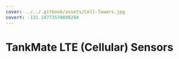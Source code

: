 ```yaml
---
cover: ../../.gitbook/assets/Cell-Towers.jpg
coverY: -131.14773570898294
---
```


# TankMate LTE (Cellular) Sensors


